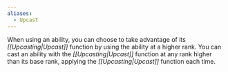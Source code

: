 ```yaml
---
aliases:
  - Upcast
---
```

When using an ability, you can choose to take advantage of its *[[Upcasting|Upcast]]* function by using the ability at a higher rank. You can cast an ability with the *[[Upcasting|Upcast]]* function at any rank higher than its base rank, applying the *[[Upcasting|Upcast]]* function each time.